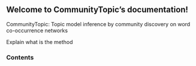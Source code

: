 ## Welcome to CommunityTopic’s documentation!


CommunityTopic: Topic model inference by community discovery on word co-occurrence networks

Explain what is the method


### Contents
